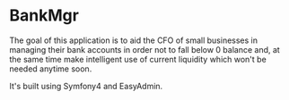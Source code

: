 # BankMgr

The goal of this application is to aid the CFO of small businesses in managing their bank accounts in order not to fall below 0 balance and, at the same time make intelligent use of current liquidity which won't be needed anytime soon.

It's built using Symfony4 and EasyAdmin.
